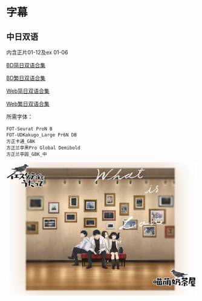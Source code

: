 # 字幕

## 中日双语

内含正片01-12及ex 01-06

[BD简日双语合集](https://github.com/Nekomoekissaten-SUB/Nekomoekissaten-poi-Subs/raw/master/singyesterday/singyesterday_BD_JPSC.7z)

[BD繁日双语合集](https://github.com/Nekomoekissaten-SUB/Nekomoekissaten-poi-Subs/raw/master/singyesterday/singyesterday_BD_JPTC.7z)

[Web简日双语合集](https://github.com/Nekomoekissaten-SUB/Nekomoekissaten-poi-Subs/raw/master/singyesterday/singyesterday_Web_JPSC.7z)

[Web繁日双语合集](https://github.com/Nekomoekissaten-SUB/Nekomoekissaten-poi-Subs/raw/master/singyesterday/singyesterday_Web_JPTC.7z)

所需字体：
```
FOT-Seurat ProN B
FOT-UDKakugo_Large Pr6N DB
方正卡通_GBK
方正兰亭黑Pro Global Demibold
方正兰亭圆_GBK_中
```
![](poster.jpg)